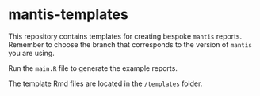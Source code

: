 # mantis-templates

This repository contains templates for creating bespoke `mantis` reports. Remember to choose the
branch that corresponds to the version of `mantis` you are using.

Run the `main.R` file to generate the example reports.

The template Rmd files are located in the `/templates` folder.
